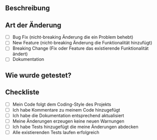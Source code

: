 ## Beschreibung
<!-- Beschreiben Sie die Änderungen, die Sie vorgenommen haben -->

## Art der Änderung
<!-- Wählen Sie zutreffendes aus und löschen Sie nicht zutreffende Optionen -->
- [ ] Bug Fix (nicht-breaking Änderung die ein Problem behebt)
- [ ] New Feature (nicht-breaking Änderung die Funktionalität hinzufügt)
- [ ] Breaking Change (Fix oder Feature das existierende Funktionalität ändert)
- [ ] Dokumentation

## Wie wurde getestet?
<!-- Beschreiben Sie wie Sie Ihre Änderungen getestet haben -->

## Checkliste
- [ ] Mein Code folgt dem Coding-Style des Projekts
- [ ] Ich habe Kommentare zu meinem Code hinzugefügt
- [ ] Ich habe die Dokumentation entsprechend aktualisiert
- [ ] Meine Änderungen erzeugen keine neuen Warnungen
- [ ] Ich habe Tests hinzugefügt die meine Änderungen abdecken
- [ ] Alle existierenden Tests laufen erfolgreich

